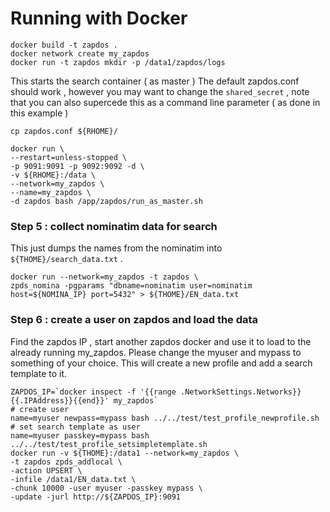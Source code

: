 # Running with Docker

```
docker build -t zapdos .
docker network create my_zapdos
docker run -t zapdos mkdir -p /data1/zapdos/logs
```

This starts the search container ( as master ) 
The default zapdos.conf should work , however you may want to change the `shared_secret` , note that you can 
also supercede this as a command line parameter ( as done in this example )

```
cp zapdos.conf ${RHOME}/

docker run \
--restart=unless-stopped \
-p 9091:9091 -p 9092:9092 -d \
-v ${RHOME}:/data \
--network=my_zapdos \
--name=my_zapdos \
-d zapdos bash /app/zapdos/run_as_master.sh
```

### Step 5 : collect nominatim data for search 

This just dumps the names from the nominatim into `${THOME}/search_data.txt` .

```
docker run --network=my_zapdos -t zapdos \
zpds_nomina -pgparams "dbname=nominatim user=nominatim host=${NOMINA_IP} port=5432" > ${THOME}/EN_data.txt 
```

### Step 6 : create a user on zapdos and load the data

Find the zapdos IP , start another zapdos docker and use it to load to the already running my_zapdos.
Please change the myuser and mypass to something of your choice.
This will create a new profile and add a search template to it.

```
ZAPDOS_IP=`docker inspect -f '{{range .NetworkSettings.Networks}}{{.IPAddress}}{{end}}' my_zapdos`
# create user
name=myuser newpass=mypass bash ../../test/test_profile_newprofile.sh
# set search template as user
name=myuser passkey=mypass bash ../../test/test_profile_setsimpletemplate.sh
docker run -v ${THOME}:/data1 --network=my_zapdos \
-t zapdos zpds_addlocal \
-action UPSERT \
-infile /data1/EN_data.txt \
-chunk 10000 -user myuser -passkey mypass \
-update -jurl http://${ZAPDOS_IP}:9091
```
